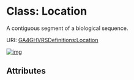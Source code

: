 
# Class: Location


A contiguous segment of a biological sequence.

URI: [GA4GHVRSDefinitions:Location](GA4GHVRSDefinitionsLocation)


[![img](https://yuml.me/diagram/nofunky;dir:TB/class/[Location])](https://yuml.me/diagram/nofunky;dir:TB/class/[Location])

## Attributes

